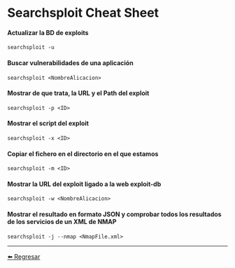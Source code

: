 # Searchsploit Cheat Sheet

#### Actualizar la BD de exploits
```
searchsploit -u
```

#### Buscar vulnerabilidades de una aplicación
```
searchsploit <NombreAlicacion>
```

#### Mostrar de que trata, la URL y el Path del exploit
```
searchsploit -p <ID>
```

#### Mostrar el script del exploit
```
searchsploit -x <ID>
```

#### Copiar el fichero en el directorio en el que estamos
```
searchsploit -m <ID>
```

#### Mostrar la URL del exploit ligado a la web exploit-db
```
searchsploit -w <NombreAlicacion>
```

#### Mostrar el resultado en formato JSON y comprobar todos los resultados de los servicios de un XML de NMAP
```
searchsploit -j --nmap <NmapFile.xml>
```

---

[:arrow_left: Regresar](https://github.com/m4lal0/cheatsheets)
